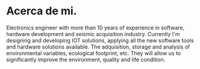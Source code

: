 
<H1>Acerca de mi.</H1> 

  Electronics engineer with more than 10 years of experience in software, hardware development and seismic acquisition industry.
  Currently I'm designing and developing IOT solutions, applying all the new software tools and hardware solutions available. The adquisition, storage and analysis of environmental variables, ecological footprint, etc. They will allow us to significantly improve the environment, quality and life condition.

<!--
**fjl2020/fjl2020** is a ✨ _special_ ✨ repository because its `README.md` (this file) appears on your GitHub profile.

Here are some ideas to get you started:

- 🔭 I’m currently working on ...
- 🌱 I’m currently learning ...
- 👯 I’m looking to collaborate on ...
- 🤔 I’m looking for help with ...
- 💬 Ask me about ...
- 📫 How to reach me: ...
- 😄 Pronouns: ...
- ⚡ Fun fact: ...
-->
